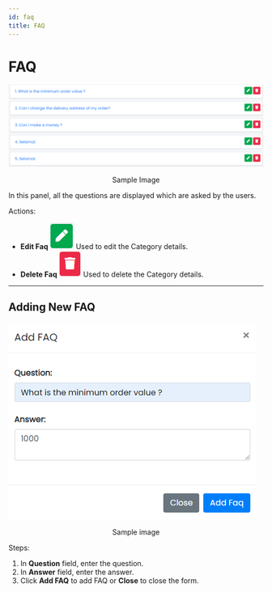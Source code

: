 ```yaml
---
id: faq
title: FAQ
---
```


# FAQ

![FAQ List](../../../static/backend/img/faq_list.jpg)
<p align="center">Sample Image</p>

In this panel, all the questions are displayed which are asked by the users.

<span class="text-danger">Actions:</span>

- **Edit Faq**
![Edit Tab](../../../static/backend/img/edit_tab.jpg)
    <span class="text-secondary">Used to edit the Category details.</span>
- **Delete Faq**
  ![Delete Tab](../../../static/backend/img/delete1_tab.jpg)
    <span class="text-secondary">Used to delete the Category details.</span>

<!-- <ul  class="text-success">
  <li>
    Edit
    <ul>
      <li><img src="../../../static/backend/img/edit_tab.jpg"></img> Used to edit the answers.</li>
    </ul>
  </li>
  <li>
    Delete
    <ul>
      <li><img src="../../../static/backend/img/delete1_tab.jpg"></img> Used to delete the questions.</li>
    </ul>
  </li>
</ul> -->

---

## Adding New FAQ

![Add FAQ](../../../static/backend/img/add_faq1.jpg)
<p align="center">Sample image</p>

Steps:
1. In **Question** field, enter the question.
2. In **Answer** field, enter the answer.
3. Click **Add FAQ** to add FAQ or **Close** to close the form.